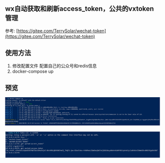## wx自动获取和刷新access_token，公共的vxtoken管理

参考: [https://gitee.com/TerrySolar/wechat-token](https://gitee.com/TerrySolar/wechat-token)

## 使用方法
1. 修改配置文件 配置自己的公众号和redis信息
2. docker-compose up

## 预览

![](images/image2.png)

![](images/image1.png)
